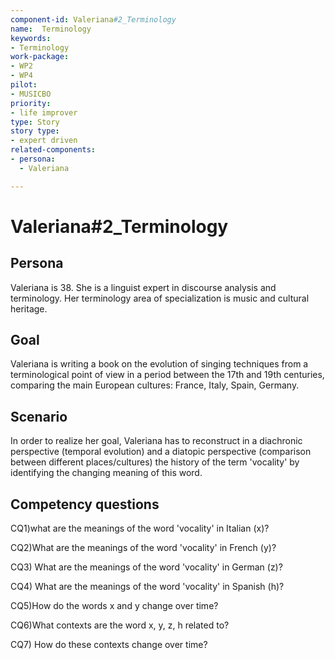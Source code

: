 ```yaml
---
component-id: Valeriana#2_Terminology
name:  Terminology 
keywords: 
- Terminology
work-package:
- WP2
- WP4
pilot:
- MUSICBO
priority:
- life improver
type: Story
story type:
- expert driven
related-components:
- persona: 
  - Valeriana

---
```

# Valeriana#2_Terminology

## Persona
Valeriana is 38. She is a linguist expert in discourse analysis and terminology. Her terminology area of specialization is music and cultural heritage.  


## Goal
Valeriana is writing a book on the evolution of singing techniques from a terminological point of view in a period between the 17th and 19th centuries, comparing the main European cultures: France, Italy, Spain, Germany.


## Scenario  
In order to realize her goal, Valeriana has to reconstruct in a diachronic perspective (temporal evolution) and a diatopic perspective (comparison between different places/cultures) the history of the term 'vocality' by identifying the changing meaning of this word.


## Competency questions 

CQ1)what are the meanings of the word 'vocality' in Italian (x)?

CQ2)What are the meanings of the word 'vocality' in French (y)?

CQ3) What are the meanings of the word 'vocality' in German (z)?

CQ4) What are the meanings of the word 'vocality' in Spanish (h)?

CQ5)How do the words x and y change over time? 

CQ6)What contexts are the word x, y, z, h related to? 

CQ7) How do these contexts change over time?

